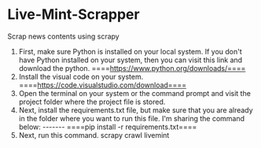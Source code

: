 # Live-Mint-Scrapper
Scrap news contents using scrapy
1. First, make sure Python is installed on your local system. If you don't have Python installed on your system, then you can visit this link and download the python. ====https://www.python.org/downloads/====
2. Install the visual code on your system. ====https://code.visualstudio.com/download====
3. Open the terminal on your system or the command prompt and visit the project folder where the project file is stored.
4. Next, install the requirements.txt file, but make sure that you are already in the folder where you want to run this file. I'm sharing the command below: -------
====pip install -r requirements.txt====
5. Next, run this command.
scrapy crawl livemint